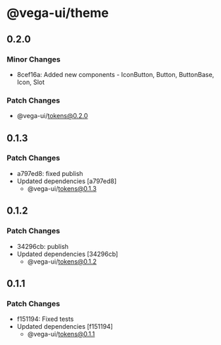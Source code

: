 # @vega-ui/theme

## 0.2.0

### Minor Changes

- 8cef16a: Added new components - IconButton, Button, ButtonBase, Icon, Slot

### Patch Changes

- @vega-ui/tokens@0.2.0

## 0.1.3

### Patch Changes

- a797ed8: fixed publish
- Updated dependencies [a797ed8]
  - @vega-ui/tokens@0.1.3

## 0.1.2

### Patch Changes

- 34296cb: publish
- Updated dependencies [34296cb]
  - @vega-ui/tokens@0.1.2

## 0.1.1

### Patch Changes

- f151194: Fixed tests
- Updated dependencies [f151194]
  - @vega-ui/tokens@0.1.1
